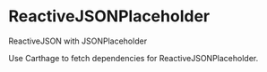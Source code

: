 # ReactiveJSONPlaceholder
ReactiveJSON with JSONPlaceholder

Use Carthage to fetch dependencies for ReactiveJSONPlaceholder.
